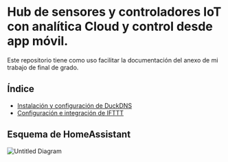 # Hub de sensores y controladores IoT con analítica Cloud y control desde app móvil.
Este repositorio tiene como uso facilitar la documentación del anexo de mi trabajo de final de grado.
## Índice

- [Instalación y configuración de DuckDNS](DuckDNS.md)
- [Configuración e integración de IFTTT](IFTTT.md)

## Esquema de HomeAssistant
![Untitled Diagram](https://user-images.githubusercontent.com/95376526/146971155-640ffc7b-df9e-4370-8321-fa92dfc0f7ca.jpg)
